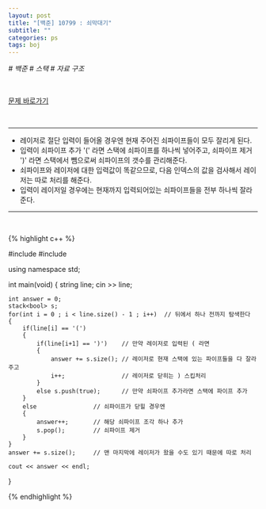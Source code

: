 ```yaml
---
layout: post
title: "[백준] 10799 : 쇠막대기"
subtitle: ""
categories: ps
tags: boj
---
```


*# 백준 # 스택 # 자료 구조*

<br>

[문제 바로가기](https://www.acmicpc.net/problem/10799)

<br>

---

- 레이저로 절단 입력이 들어올 경우엔 현재 주어진 쇠파이프들이 모두 잘리게 된다.
- 입력이 쇠파이프 추가 '(' 라면 스택에 쇠파이프를 하나씩 넣어주고, 쇠파이프 제거 ')' 라면 스택에서 뺌으로써 쇠파이프의 갯수를 관리해준다.
- 쇠파이프와 레이저에 대한 입력값이 똑같으므로, 다음 인덱스의 값을 검사해서 레이저는 따로 처리를 해준다.
- 입력이 레이저일 경우에는 현재까지 입력되어있는 쇠파이프들을 전부 하나씩 잘라준다.

---
<br>

{% highlight c++ %}

#include <iostream>
#include <stack>

using namespace std;

int main(void)
{
    string line;
    cin >> line;

    int answer = 0;
    stack<bool> s;
    for(int i = 0 ; i < line.size() - 1 ; i++)  // 뒤에서 하나 전까지 탐색한다
    {
        if(line[i] == '(')
        {
            if(line[i+1] == ')')    // 만약 레이저로 입력된 ( 라면
            {
                answer += s.size(); // 레이저로 현재 스택에 있는 파이프들을 다 잘라주고
                i++;                // 레이저로 닫히는 ) 스킵처리
            }
            else s.push(true);      // 만약 쇠파이프 추가라면 스택에 파이프 추가
        }
        else                // 쇠파이프가 닫힐 경우엔
        {
            answer++;       // 해당 쇠파이프 조각 하나 추가
            s.pop();        // 쇠파이프 제거
        }
    }
    answer += s.size();     // 맨 마지막에 레이저가 왔을 수도 있기 때문에 따로 처리

    cout << answer << endl;
}

{% endhighlight %}


